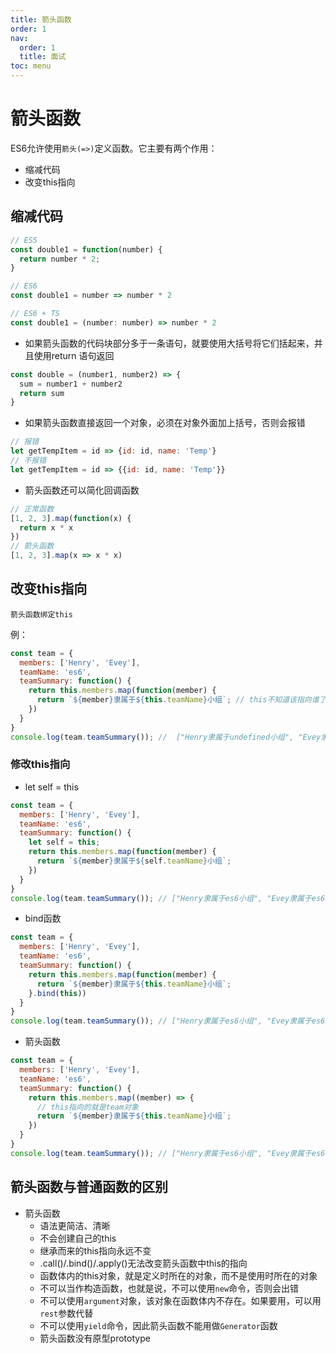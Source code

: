 ```yaml
---
title: 箭头函数
order: 1
nav:
  order: 1
  title: 面试
toc: menu
---
```


# 箭头函数

ES6允许使用`箭头(=>)`定义函数。它主要有两个作用：

- 缩减代码
- 改变this指向

## 缩减代码

```js
// ES5
const double1 = function(number) {
  return number * 2;
}

// ES6
const double1 = number => number * 2

// ES6 + TS
const double1 = (number: number) => number * 2
```

- 如果箭头函数的代码块部分多于一条语句，就要使用大括号将它们括起来，并且使用return 语句返回

```js
const double = (number1, number2) => {
  sum = number1 + number2
  return sum
}
```



- 如果箭头函数直接返回一个对象，必须在对象外面加上括号，否则会报错

```js
// 报错
let getTempItem = id => {id: id, name: 'Temp'}
// 不报错
let getTempItem = id => {{id: id, name: 'Temp'}}
```



- 箭头函数还可以简化回调函数

```js
// 正常函数
[1, 2, 3].map(function(x) {
  return x * x
})
// 箭头函数
[1, 2, 3].map(x => x * x)
```

## 改变this指向

`箭头函数绑定this`

例：

```js
const team = {
  members: ['Henry', 'Evey'],
  teamName: 'es6',
  teamSummary: function() {
    return this.members.map(function(member) {
      return `${member}隶属于${this.teamName}小组`; // this不知道该指向谁了
    })
  }
}
console.log(team.teamSummary()); //  ["Henry隶属于undefined小组", "Evey隶属于undefined小组"]
```

### 修改this指向

- let self = this

```js
const team = {
  members: ['Henry', 'Evey'],
  teamName: 'es6',
  teamSummary: function() {
    let self = this;
    return this.members.map(function(member) {
      return `${member}隶属于${self.teamName}小组`;
    })
  }
}
console.log(team.teamSummary()); // ["Henry隶属于es6小组", "Evey隶属于es6小组"]
```



- bind函数

```js
const team = {
  members: ['Henry', 'Evey'],
  teamName: 'es6',
  teamSummary: function() {
    return this.members.map(function(member) {
      return `${member}隶属于${this.teamName}小组`;
    }.bind(this))
  }
}
console.log(team.teamSummary()); // ["Henry隶属于es6小组", "Evey隶属于es6小组"]
```



- 箭头函数

```js
const team = {
  members: ['Henry', 'Evey'],
  teamName: 'es6',
  teamSummary: function() {
    return this.members.map((member) => {
      // this指向的就是team对象
      return `${member}隶属于${this.teamName}小组`;
    })
  }
}
console.log(team.teamSummary()); // ["Henry隶属于es6小组", "Evey隶属于es6小组"]
```

## 箭头函数与普通函数的区别

- 箭头函数
  - 语法更简洁、清晰
  - 不会创建自己的this
  - 继承而来的this指向永远不变
  - .call()/.bind()/.apply()无法改变箭头函数中this的指向
  - 函数体内的this对象，就是定义时所在的对象，而不是使用时所在的对象
  - 不可以当作构造函数，也就是说，不可以使用`new`命令，否则会出错
  - 不可以使用`argument`对象，该对象在函数体内不存在。如果要用，可以用`rest`参数代替
  - 不可以使用`yield`命令，因此箭头函数不能用做`Generator`函数
  - 箭头函数没有原型prototype

